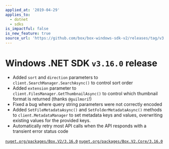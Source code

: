 ```yaml
---
applied_at: '2019-04-29'
applies_to:
  - dotnet
  - sdks
is_impactful: false
is_new_feature: true
source_url: 'https://github.com/box/box-windows-sdk-v2/releases/tag/v3.16.0'
---
```


# Windows .NET SDK `v3.16.0` release

- Added `sort` and `direction` parameters to `client.SearchManager.SearchAsync()` to  control sort order
- Added `extension` parameter to `client.FilesManager.GetThumbnailAsync()` to control which thumbnail format is returned (thanks `@guilmori`!)
- Fixed a bug where query string parameters were not correctly encoded
- Added `SetFileMetadataAsync()` and `SetFolderMetadataAsync()` methods to `client.MetadataManager` to set metadata
  keys and values, overwriting existing values for the provided keys.
- Automatically retry most API calls when the API responds with a transient error status code

[`nuget.org/packages/Box.V2/3.16.0`](https://www.nuget.org/packages/Box.V2/3.16.0)
[`nuget.org/packages/Box.V2.Core/3.16.0`](https://www.nuget.org/packages/Box.V2.Core/3.16.0)